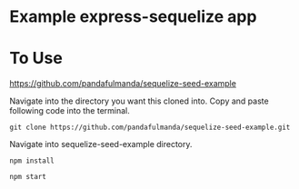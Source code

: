 # Example express-sequelize app

# To Use

https://github.com/pandafulmanda/sequelize-seed-example

Navigate into the directory you want this cloned into. Copy and paste following code into the terminal.
```
git clone https://github.com/pandafulmanda/sequelize-seed-example.git
```
Navigate into sequelize-seed-example directory.
```
npm install
```
```
npm start
```
